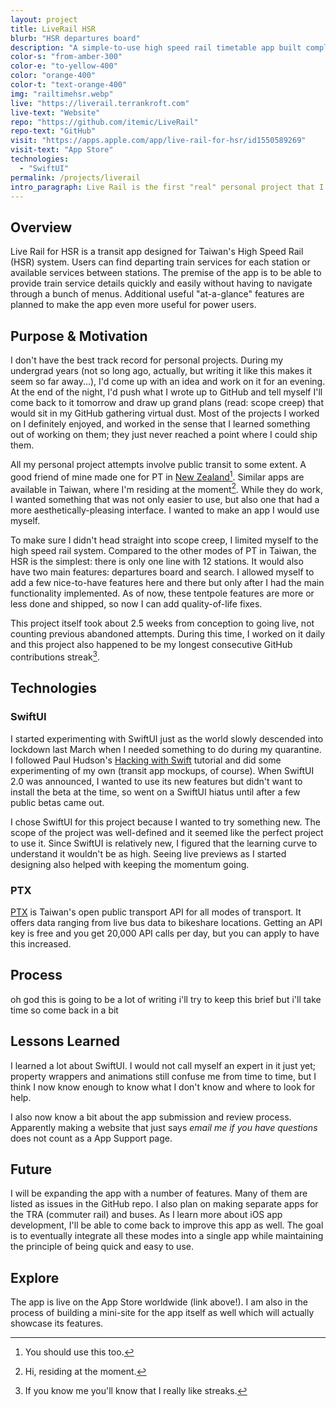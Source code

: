 ```yaml
---
layout: project
title: LiveRail HSR
blurb: "HSR departures board"
description: "A simple-to-use high speed rail timetable app built completely with SwiftUI."
color-s: "from-amber-300"
color-e: "to-yellow-400"
color: "orange-400"
color-t: "text-orange-400"
img: "railtimehsr.webp"
live: "https://liverail.terrankroft.com"
live-text: "Website"
repo: "https://github.com/itemic/LiveRail"
repo-text: "GitHub"
visit: "https://apps.apple.com/app/live-rail-for-hsr/id1550589269"
visit-text: "App Store"
technologies:
  - "SwiftUI"
permalink: /projects/liverail
intro_paragraph: Live Rail is the first "real" personal project that I shipped. I've always wanted to ship an iOS app, and a transit app would be a perfect starting point as it combines personal interest and real-world utility.
---
```


## Overview

Live Rail for HSR is a transit app designed for Taiwan's High Speed Rail (HSR) system. Users can find departing train services for each station or available services between stations. The premise of the app is to be able to provide train service details quickly and easily without having to navigate through a bunch of menus. Additional useful "at-a-glance" features are planned to make the app even more useful for power users.

## Purpose & Motivation

I don't have the best track record for personal projects. During my undergrad years (not so long ago, actually, but writing it like this makes it seem so far away...), I'd come up with an idea and work on it for an evening. At the end of the night, I'd push what I wrote up to GitHub and tell myself I'll come back to it tomorrow and draw up grand plans (read: scope creep) that would sit in my GitHub gathering virtual dust. Most of the projects I worked on I definitely enjoyed, and worked in the sense that I learned something out of working on them; they just never reached a point where I could ship them.

All my personal project attempts involve public transit to some extent. A good friend of mine made one for PT in [New Zealand](https://waka.app)[^1]. Similar apps are available in Taiwan, where I'm residing at the moment[^2]. While they do work, I wanted something that was not only easier to use, but also one that had a more aesthetically-pleasing interface. I wanted to make an app I would use myself.

To make sure I didn't head straight into scope creep, I limited myself to the high speed rail system. Compared to the other modes of PT in Taiwan, the HSR is the simplest: there is only one line with 12 stations. It would also have two main features: departures board and search. I allowed myself to add a few nice-to-have features here and there but only after I had the main functionality implemented. As of now, these tentpole features are more or less done and shipped, so now I can add quality-of-life fixes.

This project itself took about 2.5 weeks from conception to going live, not counting previous abandoned attempts. During this time, I worked on it daily and this project also happened to be my longest consecutive GitHub contributions streak[^3].

## Technologies

### SwiftUI

I started experimenting with SwiftUI just as the world slowly descended into lockdown last March when I needed something to do during my quarantine. I followed Paul Hudson's [Hacking with Swift](http://hackingwithswift.com) tutorial and did some experimenting of my own (transit app mockups, of course). When SwiftUI 2.0 was announced, I wanted to use its new features but didn't want to install the beta at the time, so went on a SwiftUI hiatus until after a few public betas came out.

I chose SwiftUI for this project because I wanted to try something new. The scope of the project was well-defined and it seemed like the perfect project to use it. Since SwiftUI is relatively new, I figured that the learning curve to understand it wouldn't be as high. Seeing live previews as I started designing also helped with keeping the momentum going.

### PTX

[PTX](https://ptx.transportdata.tw/PTX/) is Taiwan's open public transport API for all modes of transport. It offers data ranging from live bus data to bikeshare locations. Getting an API key is free and you get 20,000 API calls per day, but you can apply to have this increased.

## Process

oh god this is going to be a lot of writing i'll try to keep this brief but i'll take time so come back in a bit

## Lessons Learned

I learned a lot about SwiftUI. I would not call myself an expert in it just yet; property wrappers and animations still confuse me from time to time, but I think I now know enough to know what I don't know and where to look for help.

I also now know a bit about the app submission and review process. Apparently making a website that just says _email me if you have questions_ does not count as a App Support page.

## Future

I will be expanding the app with a number of features. Many of them are listed as issues in the GitHub repo. I also plan on making separate apps for the TRA (commuter rail) and buses. As I learn more about iOS app development, I'll be able to come back to improve this app as well. The goal is to eventually integrate all these modes into a single app while maintaining the principle of being quick and easy to use.

## Explore

The app is live on the App Store worldwide (link above!). I am also in the process of building a mini-site for the app itself as well which will actually showcase its features.

[^1]: You should use this too.
[^2]: Hi, residing at the moment.
[^3]: If you know me you'll know that I really like streaks.
